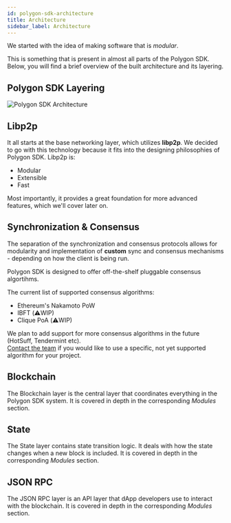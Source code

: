 ```yaml
---
id: polygon-sdk-architecture 
title: Architecture 
sidebar_label: Architecture
---
```


We started with the idea of making software that is *modular*.

This is something that is present in almost all parts of the Polygon SDK. Below, you will find a brief overview of the
built architecture and its layering.

## Polygon SDK Layering

![Polygon SDK Architecture](/img/Architecture.jpg)

## Libp2p

It all starts at the base networking layer, which utilizes **libp2p**. We decided to go with this technology because it
fits into the designing philosophies of Polygon SDK. Libp2p is:

- Modular
- Extensible
- Fast
  
Most importantly, it provides a great foundation for more advanced features, which we'll cover later on.


## Synchronization & Consensus
The separation of the synchronization and consensus protocols allows for modularity and implementation of **custom** sync and consensus mechanisms - depending on how the client is being run.

Polygon SDK is designed to offer off-the-shelf pluggable consensus algortihms.

The current list of supported consensus algorithms:

* Ethereum's Nakamoto PoW
* IBFT (⚠️WIP)
* Clique PoA (⚠️WIP)

We plan to add support for more consensus algorithms in the future (HotSuff, Tendermint etc).<br /> [Contact the team](mailto:contact@polygon.technology) if you would like to use a specific, not yet supported algorithm for your project.

## Blockchain
The Blockchain layer is the central layer that coordinates everything in the Polygon SDK system. It is covered in depth in the corresponding *Modules* section.

## State
The State layer contains state transition logic. It deals with how the state changes when a new block is included. It is covered in depth in the corresponding *Modules* section.

## JSON RPC
The JSON RPC layer is an API layer that dApp developers use to interact with the blockchain. It is covered in depth in the corresponding *Modules* section.